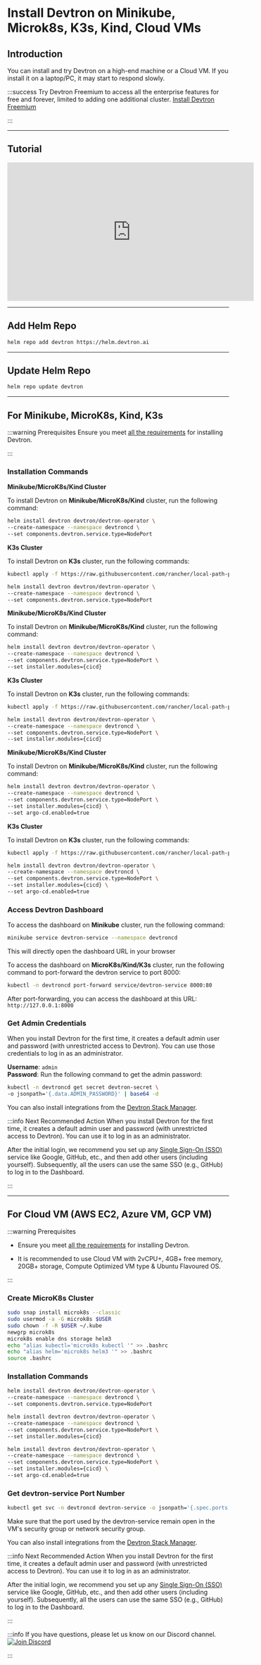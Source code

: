 # Install Devtron on Minikube, Microk8s, K3s, Kind, Cloud VMs

## Introduction

You can install and try Devtron on a high-end machine or a Cloud VM. If you install it on a laptop/PC, it may start to respond slowly.

:::success 
Try Devtron Freemium to access all the enterprise features for free and forever, limited to adding one additional cluster. [Install Devtron Freemium](https://license.devtron.ai/dashboard)

:::

---

## Tutorial 

<iframe width="560" height="315" src="https://www.youtube.com/embed/rKUymNJqcjA" title="Installing Devtron on Minikube" frameborder="0" allowfullscreen></iframe>

---

## Add Helm Repo

```bash
helm repo add devtron https://helm.devtron.ai
```

---

## Update Helm Repo

```bash
helm repo update devtron
```

---

## For Minikube, MicroK8s, Kind, K3s

:::warning Prerequisites 
Ensure you meet [all the requirements](../getting-started/getting-started.md#prerequisites) for installing Devtron.

:::

### Installation Commands

<Tabs>

<TabItem label="Without Integrations" value="Without Integrations">

**Minikube/MicroK8s/Kind Cluster**

To install Devtron on **Minikube/MicroK8s/Kind** cluster, run the following command:

```bash
helm install devtron devtron/devtron-operator \
--create-namespace --namespace devtroncd \
--set components.devtron.service.type=NodePort
```

**K3s Cluster**

To install Devtron on **K3s** cluster, run the following commands:

```bash
kubectl apply -f https://raw.githubusercontent.com/rancher/local-path-provisioner/master/deploy/local-path-storage.yaml
```

```bash
helm install devtron devtron/devtron-operator \
--create-namespace --namespace devtroncd \
--set components.devtron.service.type=NodePort
```

</TabItem>

<TabItem label="With CI/CD" value="With CI/CD">

**Minikube/MicroK8s/Kind Cluster**

To install Devtron on **Minikube/MicroK8s/Kind** cluster, run the following command:

```bash
helm install devtron devtron/devtron-operator \
--create-namespace --namespace devtroncd \
--set components.devtron.service.type=NodePort \
--set installer.modules={cicd}
```

**K3s Cluster**

To install Devtron on **K3s** cluster, run the following commands:

```bash
kubectl apply -f https://raw.githubusercontent.com/rancher/local-path-provisioner/master/deploy/local-path-storage.yaml
```

```bash
helm install devtron devtron/devtron-operator \
--create-namespace --namespace devtroncd \
--set components.devtron.service.type=NodePort \
--set installer.modules={cicd}
```

</TabItem>

<TabItem label="With CI/CD and GitOps (Argo CD)" value="With CI/CD and GitOps (Argo CD)">

**Minikube/MicroK8s/Kind Cluster**

To install Devtron on **Minikube/MicroK8s/Kind** cluster, run the following command:

```bash
helm install devtron devtron/devtron-operator \
--create-namespace --namespace devtroncd \
--set components.devtron.service.type=NodePort \
--set installer.modules={cicd} \
--set argo-cd.enabled=true
```

**K3s Cluster**

To install Devtron on **K3s** cluster, run the following commands:

```bash
kubectl apply -f https://raw.githubusercontent.com/rancher/local-path-provisioner/master/deploy/local-path-storage.yaml
```

```bash
helm install devtron devtron/devtron-operator \
--create-namespace --namespace devtroncd \
--set components.devtron.service.type=NodePort \
--set installer.modules={cicd} \
--set argo-cd.enabled=true
```

</TabItem>

</Tabs>
 
### Access Devtron Dashboard

<Tabs>
<TabItem label="Minikube" value="Minikube">

To access the dashboard on **Minikube** cluster, run the following command:

```bash
minikube service devtron-service --namespace devtroncd
```

This will directly open the dashboard URL in your browser

</TabItem>
<TabItem label="MicroK8s/Kind/K3s Cluster" value="MicroK8s/Kind/K3s Cluster">

To access the dashboard on **MicroK8s/Kind/K3s** cluster, run the following command to port-forward the devtron service to port 8000:

```bash
kubectl -n devtroncd port-forward service/devtron-service 8000:80
```

After port-forwarding, you can access the dashboard at this URL: `http://127.0.0.1:8000`

</TabItem>
</Tabs>

### Get Admin Credentials

When you install Devtron for the first time, it creates a default admin user and password (with unrestricted access to Devtron). You can use those credentials to log in as an administrator. 

**Username**: `admin` <br />
**Password**: Run the following command to get the admin password:

```bash
kubectl -n devtroncd get secret devtron-secret \
-o jsonpath='{.data.ADMIN_PASSWORD}' | base64 -d
```

You can also install integrations from the [Devtron Stack Manager](../../user-guide/integrations/README.md).

:::info Next Recommended Action
When you install Devtron for the first time, it creates a default admin user and password (with unrestricted access to Devtron). You can use it to log in as an administrator.

After the initial login, we recommend you set up any [Single Sign-On (SSO)](../../user-guide/global-configurations/sso-login.md) service like Google, GitHub, etc., and then add other users (including yourself). Subsequently, all the users can use the same SSO (e.g., GitHub) to log in to the Dashboard.

:::

---

## For Cloud VM (AWS EC2, Azure VM, GCP VM)

:::warning Prerequisites 
* Ensure you meet [all the requirements](../getting-started/getting-started.md#prerequisites) for installing Devtron.

* It is recommended to use Cloud VM with 2vCPU+, 4GB+ free memory, 20GB+ storage, Compute Optimized VM type & Ubuntu Flavoured OS.

:::

### Create MicroK8s Cluster

```bash
sudo snap install microk8s --classic 
sudo usermod -a -G microk8s $USER
sudo chown -f -R $USER ~/.kube
newgrp microk8s
microk8s enable dns storage helm3
echo "alias kubectl='microk8s kubectl '" >> .bashrc
echo "alias helm='microk8s helm3 '" >> .bashrc
source .bashrc
```

### Installation Commands

<Tabs>

<TabItem label="Without Integrations" value="Without Integrations">

```bash
helm install devtron devtron/devtron-operator \
--create-namespace --namespace devtroncd \
--set components.devtron.service.type=NodePort 
```

</TabItem>

<TabItem label="With CI/CD" value="With CI/CD">

```bash
helm install devtron devtron/devtron-operator \
--create-namespace --namespace devtroncd \
--set components.devtron.service.type=NodePort \
--set installer.modules={cicd}
```

</TabItem>

<TabItem label="With CI/CD and GitOps (Argo CD)" value="With CI/CD and GitOps (Argo CD)">

```bash
helm install devtron devtron/devtron-operator \
--create-namespace --namespace devtroncd \
--set components.devtron.service.type=NodePort \
--set installer.modules={cicd} \
--set argo-cd.enabled=true
```

</TabItem>

</Tabs>

### Get devtron-service Port Number

```bash
kubectl get svc -n devtroncd devtron-service -o jsonpath='{.spec.ports[0].nodePort}'
```

Make sure that the port used by the devtron-service remain open in the VM's security group or network security group.

You can also install integrations from the [Devtron Stack Manager](../../user-guide/integrations/README.md).

:::info Next Recommended Action
When you install Devtron for the first time, it creates a default admin user and password (with unrestricted access to Devtron). You can use it to log in as an administrator.

After the initial login, we recommend you set up any [Single Sign-On (SSO)](../../user-guide/global-configurations/sso-login.md) service like Google, GitHub, etc., and then add other users (including yourself). Subsequently, all the users can use the same SSO (e.g., GitHub) to log in to the Dashboard.

:::

:::info 
If you have questions, please let us know on our Discord channel. [![Join Discord](https://img.shields.io/badge/Join%20us%20on-Discord-e01563.svg)](https://discord.gg/jsRG5qx2gp)

:::